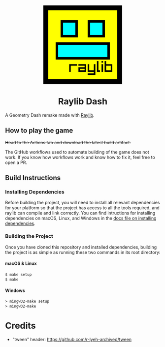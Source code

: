 <p align="center">
    <img src="assets/logo/raylib_dash-color.png" align="center" width="256"></img>
    <h1 align="center">Raylib Dash</h1>
</p>

A Geometry Dash remake made with [Raylib](https://www.raylib.com/).

## How to play the game

~~Head to the Actions tab and download the latest build artifact.~~

The GitHub workflows used to automate building of the game does not work. If you know how workflows work and know how to fix it, feel free to open a PR.

## Build Instructions

### Installing Dependencies

Before building the project, you will need to install all relevant dependencies for your platform so that the project has access to all the tools required, and raylib can compile and link correctly. You can find intructions for installing dependencies on macOS, Linux, and Windows in the [docs file on installing dependencies](docs/InstallingDependencies.md).

### Building the Project

Once you have cloned this repository and installed dependencies, building the project is as simple as running these two commands in its root directory:

#### macOS & Linux

```console
$ make setup
$ make
```

#### Windows

```console
> mingw32-make setup
> mingw32-make
```
# Credits

- "tween" header: <https://github.com/r-lyeh-archived/tween>
